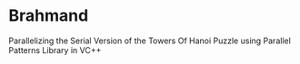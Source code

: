 # Brahmand
Parallelizing the Serial Version of the Towers Of Hanoi Puzzle using Parallel Patterns Library in VC++

